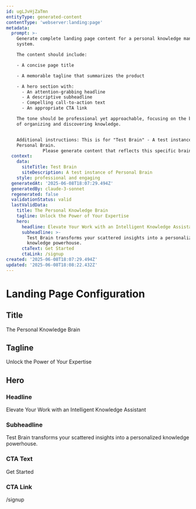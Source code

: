 ```yaml
---
id: ugLJvHjZaTmn
entityType: generated-content
contentType: 'webserver:landing:page'
metadata:
  prompt: >-
    Generate complete landing page content for a personal knowledge management
    system.

    The content should include:

    - A concise page title

    - A memorable tagline that summarizes the product

    - A hero section with:
      - An attention-grabbing headline
      - A descriptive subheadline
      - Compelling call-to-action text
      - An appropriate CTA link

    The tone should be professional yet approachable, focusing on the benefits
    of organizing and discovering knowledge.


    Additional instructions: This is for "Test Brain" - A test instance of
    Personal Brain.
              Please generate content that reflects this specific brain's purpose.
  context:
    data:
      siteTitle: Test Brain
      siteDescription: A test instance of Personal Brain
    style: professional and engaging
  generatedAt: '2025-06-08T18:07:29.494Z'
  generatedBy: claude-3-sonnet
  regenerated: false
  validationStatus: valid
  lastValidData:
    title: The Personal Knowledge Brain
    tagline: Unlock the Power of Your Expertise
    hero:
      headline: Elevate Your Work with an Intelligent Knowledge Assistant
      subheadline: >-
        Test Brain transforms your scattered insights into a personalized
        knowledge powerhouse.
      ctaText: Get Started
      ctaLink: /signup
created: '2025-06-08T18:07:29.494Z'
updated: '2025-06-08T18:08:22.432Z'
---
```

# Landing Page Configuration

## Title
The Personal Knowledge Brain

## Tagline
Unlock the Power of Your Expertise

## Hero
### Headline
Elevate Your Work with an Intelligent Knowledge Assistant

### Subheadline
Test Brain transforms your scattered insights into a personalized knowledge powerhouse.

### CTA Text
Get Started

### CTA Link
/signup
